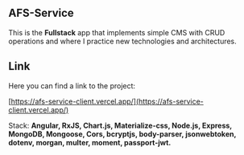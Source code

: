 ## AFS-Service

This is the **Fullstack** app that implements simple CMS with CRUD operations and where I practice new technologies and architectures.

## Link

Here you can find a link to the project:

[https://afs-service-client.vercel.app/](https://afs-service-client.vercel.app/)

Stack: **Angular, RxJS, Chart.js, Materialize-css, Node.js, Express, MongoDB, Mongoose,  Cors, bcryptjs, body-parser, jsonwebtoken, dotenv, morgan, multer, moment, passport-jwt.**
